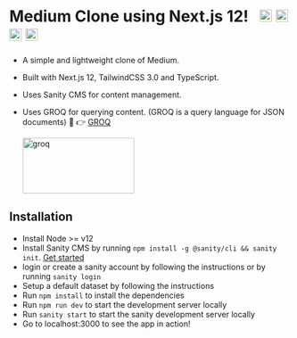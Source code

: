 # Medium Clone using Next.js 12! &nbsp; <img src="https://seeklogo.com/images/N/next-js-logo-8FCFF51DD2-seeklogo.com.png" alt="next.js" width="22px" height="22px"> <img src="https://avatars.githubusercontent.com/u/17177659?s=280&v=4" alt="next.js" width="22px" height="22px"> <img src="https://upload.wikimedia.org/wikipedia/commons/thumb/d/d5/Tailwind_CSS_Logo.svg/2048px-Tailwind_CSS_Logo.svg.png" alt="next.js" width="22px" height="22px"> <img src="https://miro.medium.com/max/816/1*mn6bOs7s6Qbao15PMNRyOA.png" width="22px" height="22px" alt="typescript">

- A simple and lightweight clone of Medium.
- Built with Next.js 12, TailwindCSS 3.0 and TypeScript.
- Uses Sanity CMS for content management.
- Uses GROQ for querying content. (GROQ is a query language for JSON documents) :purple_heart: :point_right: [GROQ](https://groq.dev/)

  <img src="https://repository-images.githubusercontent.com/193940239/8099df80-0611-11ea-8d99-c1871815e6d6" alt="groq" width="200px" height="100px">

## Installation

- Install Node >= v12
- Install Sanity CMS by running `npm install -g @sanity/cli && sanity init`. [Get started](https://www.sanity.io/get-started)
- login or create a sanity account by following the instructions or by running `sanity login`
- Setup a default dataset by following the instructions
- Run `npm install` to install the dependencies
- Run `npm run dev` to start the development server locally
- Run `sanity start` to start the sanity development server locally
- Go to localhost:3000 to see the app in action!
